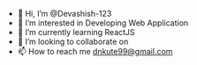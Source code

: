 - 👋 Hi, I’m @Devashish-123
- 👀 I’m interested in Developing Web Application
- 🌱 I’m currently learning ReactJS
- 💞️ I’m looking to collaborate on 
- 📫 How to reach me dnkute99@gmail.com

<!---
Devashish-123/Devashish-123 is a ✨ special ✨ repository because its `README.md` (this file) appears on your GitHub profile.
You can click the Preview link to take a look at your changes.
--->
